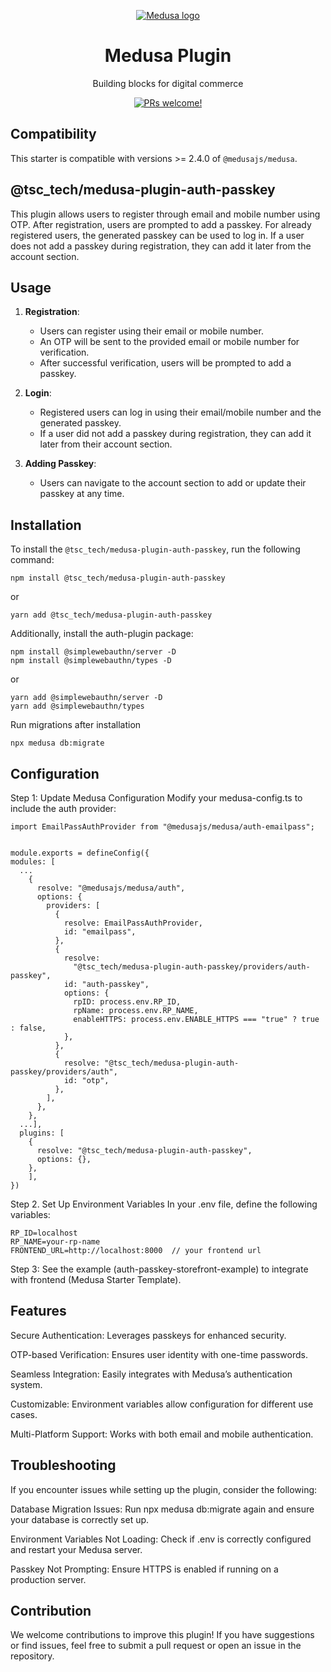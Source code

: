 <p align="center">
  <a href="https://www.medusajs.com">
  <picture>
    <source media="(prefers-color-scheme: dark)" srcset="https://user-images.githubusercontent.com/59018053/229103275-b5e482bb-4601-46e6-8142-244f531cebdb.svg">
    <source media="(prefers-color-scheme: light)" srcset="https://user-images.githubusercontent.com/59018053/229103726-e5b529a3-9b3f-4970-8a1f-c6af37f087bf.svg">
    <img alt="Medusa logo" src="https://user-images.githubusercontent.com/59018053/229103726-e5b529a3-9b3f-4970-8a1f-c6af37f087bf.svg">
    </picture>
  </a>
</p>
<h1 align="center">
  Medusa Plugin
</h1>


<p align="center">
  Building blocks for digital commerce
</p>
<p align="center">
  <a href="https://github.com/medusajs/medusa/blob/master/CONTRIBUTING.md">
    <img src="https://img.shields.io/badge/PRs-welcome-brightgreen.svg?style=flat" alt="PRs welcome!" />
  </a>
</p>

## Compatibility

This starter is compatible with versions >= 2.4.0 of `@medusajs/medusa`. 

## @tsc_tech/medusa-plugin-auth-passkey

This plugin allows users to register through email and mobile number using OTP. After registration, users are prompted to add a passkey. For already registered users, the generated passkey can be used to log in. If a user does not add a passkey during registration, they can add it later from the account section.


## Usage

1. **Registration**:
   - Users can register using their email or mobile number.
   - An OTP will be sent to the provided email or mobile number for verification.
   - After successful verification, users will be prompted to add a passkey.

2. **Login**:
   - Registered users can log in using their email/mobile number and the generated passkey.
   - If a user did not add a passkey during registration, they can add it later from their account section.

3. **Adding Passkey**:
   - Users can navigate to the account section to add or update their passkey at any time.
   
   


## Installation

To install the `@tsc_tech/medusa-plugin-auth-passkey`, run the following command:

```
npm install @tsc_tech/medusa-plugin-auth-passkey
```
or
```
yarn add @tsc_tech/medusa-plugin-auth-passkey
```

Additionally, install the auth-plugin package:


```
npm install @simplewebauthn/server -D
npm install @simplewebauthn/types -D
```
or

```
yarn add @simplewebauthn/server -D
yarn add @simplewebauthn/types
```

Run migrations after installation

```
npx medusa db:migrate
```

## Configuration

Step 1: Update Medusa Configuration Modify your medusa-config.ts to include the auth provider:

```
import EmailPassAuthProvider from "@medusajs/medusa/auth-emailpass";


module.exports = defineConfig({
modules: [
  ...
    {
      resolve: "@medusajs/medusa/auth",
      options: {
        providers: [
          {
            resolve: EmailPassAuthProvider,
            id: "emailpass",
          },
          {
            resolve:
              "@tsc_tech/medusa-plugin-auth-passkey/providers/auth-passkey",
            id: "auth-passkey",
            options: {
              rpID: process.env.RP_ID,
              rpName: process.env.RP_NAME,
              enableHTTPS: process.env.ENABLE_HTTPS === "true" ? true : false,
            },
          },
          {
            resolve: "@tsc_tech/medusa-plugin-auth-passkey/providers/auth",
            id: "otp",
          },
        ],
      },
    },
  ...],
  plugins: [
    {
      resolve: "@tsc_tech/medusa-plugin-auth-passkey",
      options: {},
    },
    ],
})
```


Step 2. Set Up Environment Variables In your .env file, define the following variables:

```
RP_ID=localhost
RP_NAME=your-rp-name
FRONTEND_URL=http://localhost:8000  // your frontend url
```


Step 3: See the example (auth-passkey-storefront-example) to integrate with frontend (Medusa Starter Template).

## Features

Secure Authentication: Leverages passkeys for enhanced security.

OTP-based Verification: Ensures user identity with one-time passwords.

Seamless Integration: Easily integrates with Medusa’s authentication system.

Customizable: Environment variables allow configuration for different use cases.

Multi-Platform Support: Works with both email and mobile authentication.



## Troubleshooting

If you encounter issues while setting up the plugin, consider the following:

Database Migration Issues: Run npx medusa db:migrate again and ensure your database is correctly set up.

Environment Variables Not Loading: Check if .env is correctly configured and restart your Medusa server.

Passkey Not Prompting: Ensure HTTPS is enabled if running on a production server.


## Contribution

We welcome contributions to improve this plugin! If you have suggestions or find issues, feel free to submit a pull request or open an issue in the repository.